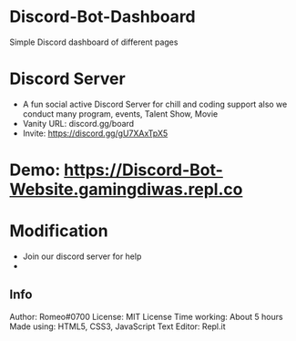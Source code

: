 # Discord-Bot-Dashboard
Simple Discord dashboard of different pages

# Discord Server
- A fun social active Discord Server for chill and coding support also we conduct many program, events, Talent Show, Movie
- Vanity URL: discord.gg/board
- Invite: https://discord.gg/gU7XAxTpX5


# Demo: https://Discord-Bot-Website.gamingdiwas.repl.co


# Modification
- Join our discord server for help
- 

## Info

Author: Romeo#0700
License: MIT License
Time working: About 5 hours
Made using: HTML5, CSS3, JavaScript
Text Editor: Repl.it
